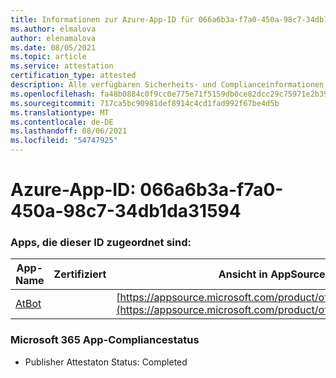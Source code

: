```yaml
---
title: Informationen zur Azure-App-ID für 066a6b3a-f7a0-450a-98c7-34db1da31594
ms.author: elmalova
author: elenamalova
ms.date: 08/05/2021
ms.topic: article
ms.service: attestation
certification_type: attested
description: Alle verfügbaren Sicherheits- und Complianceinformationen für 066a6b3a-f7a0-450a-98c7-34db1da31594.
ms.openlocfilehash: fa48b0884c0f9cc0e775e71f5159db0ce82dcc29c75971e2b39811d6031aadad
ms.sourcegitcommit: 717ca5bc90981def8914c4cd1fad992f67be4d5b
ms.translationtype: MT
ms.contentlocale: de-DE
ms.lasthandoff: 08/06/2021
ms.locfileid: "54747925"
---
```

# <a name="azure-app-id-066a6b3a-f7a0-450a-98c7-34db1da31594"></a>Azure-App-ID: 066a6b3a-f7a0-450a-98c7-34db1da31594


### <a name="apps-associated-with-this-id"></a>Apps, die dieser ID zugeordnet sind:
| **App-Name** | **Zertifiziert** | **Ansicht in AppSource** |
|--------------|---------------|-----------------------|
| [AtBot](https://docs.microsoft.com/microsoft-365-app-certification/forward/WA104381219) |  | [https://appsource.microsoft.com/product/office/WA104381219](https://appsource.microsoft.com/product/office/WA104381219) |

### <a name="microsoft-365-app-compliance-status"></a>Microsoft 365 App-Compliancestatus
- Publisher Attestaton Status: Completed
